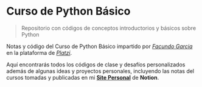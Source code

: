 # Curso de Python Básico
 > Repositorio con códigos de conceptos introductorios y básicos sobre Python
 > 
Notas y código del Curso de Python Básico impartido por [*Facundo Garcia*](https://platzi.com/profes/facmartoni/) en la plataforma de [*Platzi*](https://platzi.com/).

Aquí encontrarás todos los códigos de clase y desafíos personalizados además de algunas ideas y proyectos personales, incluyendo las notas del cursos tomadas y publicadas en mi [**Site Personal**](https://andresfsierra.notion.site/Curso-B-sico-de-Python-8c746f545ec144c9a7cf2121387ee3e5) de **Notion**.
